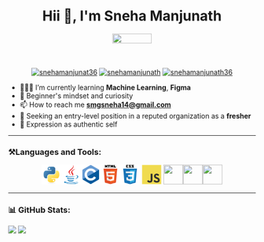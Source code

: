 <h1 align="center">Hii 👋, I'm Sneha Manjunath</h1>
<p align="center">
<img src="https://camo.githubusercontent.com/6f5e3ead776bc722fbfc3da2c8b1454a7a5f27a07b34c0ced075f90a6c25a3be/68747470733a2f2f6d69726f2e6d656469756d2e636f6d2f6d61782f313630302f302a4b32574c4d5445784c79696461374f522e676966" width=40% height=40% >
</p>
<!-- <p align="left"> <img src="https://komarev.com/ghpvc/?username=snehamanjunath36&label=Profile%20views&color=0e75b6&style=flat" alt="snehamanjunath36" /> </p> -->

</br>


<p align="center">
<a href="https://twitter.com/snehamanjunat36" target="blank"><img align="center" src="https://raw.githubusercontent.com/rahuldkjain/github-profile-readme-generator/master/src/images/icons/Social/twitter.svg" alt="snehamanjunat36" height="30" width="40" /></a>
<a href="https://linkedin.com/in/snehamanjunath" target="blank"><img align="center" src="https://raw.githubusercontent.com/rahuldkjain/github-profile-readme-generator/master/src/images/icons/Social/linked-in-alt.svg" alt="snehamanjunath" height="30" width="40" /></a>
<a href="https://fb.com/snehamanjunath36" target="blank"><img align="center" src="https://raw.githubusercontent.com/rahuldkjain/github-profile-readme-generator/master/src/images/icons/Social/facebook.svg" alt="snehamanjunath36" height="30" width="40" /></a>
</p>


- 👩🏻‍💻 I’m currently learning **Machine Learning**, **Figma**
- 🌿 Beginner's mindset and curiosity
- 📫 How to reach me **smgsneha14@gmail.com**
- 👀 Seeking an entry-level position in a reputed organization as a **fresher**
- 💖 Expression as authentic self


---

<h3 align="left">⚒️Languages and Tools:</h3>
<p align="center">
 <img src="https://raw.githubusercontent.com/devicons/devicon/master/icons/python/python-original.svg" alt="python" width="40" height="40"/><img src="https://raw.githubusercontent.com/devicons/devicon/master/icons/java/java-original.svg" alt="java" width="40" height="40"/><img src="https://raw.githubusercontent.com/devicons/devicon/master/icons/c/c-original.svg" alt="c" width="40" height="40"/><img src="https://raw.githubusercontent.com/devicons/devicon/master/icons/html5/html5-original-wordmark.svg" alt="html5" width="40" height="40"/><img src="https://raw.githubusercontent.com/devicons/devicon/master/icons/css3/css3-original-wordmark.svg" alt="css3" width="40" height="40"/> <img src="https://raw.githubusercontent.com/devicons/devicon/master/icons/javascript/javascript-original.svg" alt="javascript" width="40" height="40"/> <img src="https://cdn.jsdelivr.net/gh/devicons/devicon/icons/php/php-original.svg" width="40" height="40"/><img src="https://cdn.jsdelivr.net/gh/devicons/devicon/icons/mysql/mysql-original-wordmark.svg" width="40" height="40" /><img src="https://cdn.jsdelivr.net/gh/devicons/devicon/icons/git/git-original.svg" width="40" height="40" /></p>

---

         
### 📊 GitHub Stats:
 <img src="https://github-readme-stats.vercel.app/api?username=snehamanjunath36&theme=prussian&hide_border=false&include_all_commits=true&count_private=true">  <img src="https://github-readme-streak-stats.herokuapp.com?user=snehamanjunath36&theme=prussian">

<br/>



